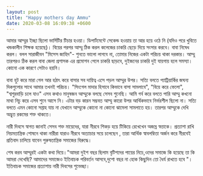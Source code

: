 ```yaml
---
layout: post
title: "Happy mothers day Ammu"
date: 2020-03-08 16:09:38 +0600
---
```

আমার আম্মুর ইচ্ছা ছিলো ভার্সিটির টিচার হওয়া। ডিপার্টমেন্টে সেকেন্ড হওয়ায় তা আর হয়ে ওঠে নি (যদিও পরে খুবিতে খন্ডকালীন শিক্ষক হয়েছে)। বিয়ের পরপর আম্মু ঠিক করল কলেজের চাকরি ছেড়ে দিয়ে সংসার করবে। বাবা নিষেধ করল। বলল সারাজীবন "মিসেস জাহিদ"- শুনতে ভালো লাগবে না, তোমার নিজের একটা পরিচয় থাকা দরকার। আম্মু তারপরও ঠিক করল বাবা জেলা প্রশাসক এর প্রমোশন পেলে চাকরি ছাড়বে, দুইজনের চাকরি দুই যায়গায় হলে সমস্যা। কোনো এক কারণে সেটাও হয়নি।

বাবা হুট করে মারা গেল আর হঠাৎ করে বাসার সব দায়িত্ব এসে পড়ল আম্মুর উপর। সত্যি বলতে প্যাট্রিয়ার্কির জঘন্য দিকগুলোর সাথে আমার তখনই পরিচয়। "সিংগেল মাদার হিসাবে কিভাবে বাসা সামলাবে", "বিয়ে করে ফেলো", "শ্বশুরবাড়ি চলে যাও" এসব কথাও মানুষজন আম্মুকে বলছে সেসব শুনেছি। আমি গর্ব করে বলতে পারি আম্মু কখনো মাথা নিচু করে এসব শুনে আসে নি। এটার বড় কারন সম্ভবত আম্মু কারো উপর আর্থিকভাবে নির্ভরশীল ছিলো না। সত্যি বলতে এমন কোনো সপ্তাহ যায় না যেখানে আম্মুকে কোনো না কোনো ঝামেলা সামলাতে হয়। তারপর আম্মুকে দেখি অদ্ভুত রকমের শক্ত থাকতে।

নারী দিবসে স্বাগত জানাই সেসব শক্ত মায়েদের, যারা নীরবে শিকড় হয়ে টিকিয়ে রেখেখেন অজস্র স্বত্তাকে। প্রত্যাশা রাখি নিয়মতান্ত্রিক শোষনে থাকা নারীরা যারাও নীরবে অত্যাচার সয়ে চলেছেন , তারা আর্থিক স্বাবলম্বিতা অর্জন করে নীরবেই প্রতিবাদ চালিয়ে যাবেন পুরুষতান্ত্রিক সমাজের বিরুদ্ধে।

শেষ করব আম্মুরই একটা কথা দিয়ে।"আমরা দুইশ বছর ছিলাম বৃটিশদের পায়ের নিচে,ওদের সমাজে কি হয়েছে তা কি আমরা দেখেছি? আমাদের সমাজেও ইতিবাচক পরিবর্তন আসবে,দুশো বছর না হোক কিছুদিন তো ধৈর্য রাখতে হবে "। ইতিবাচক সমাজের প্রত্যাশায় নারী দিবসের শুভেচ্ছা।
